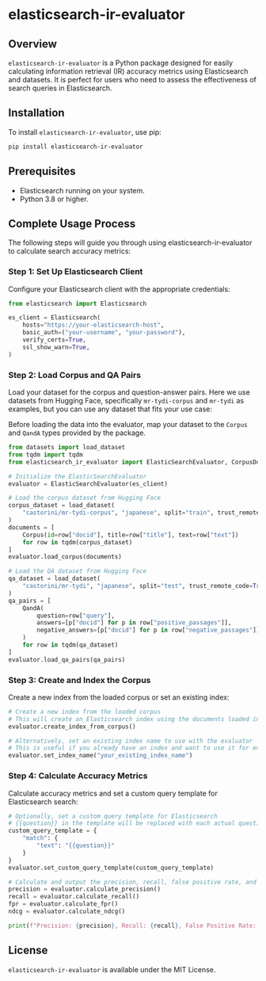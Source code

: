 # elasticsearch-ir-evaluator

## Overview

`elasticsearch-ir-evaluator` is a Python package designed for easily calculating information retrieval (IR) accuracy metrics using Elasticsearch and datasets. It is perfect for users who need to assess the effectiveness of search queries in Elasticsearch.

## Installation

To install `elasticsearch-ir-evaluator`, use pip:

```bash
pip install elasticsearch-ir-evaluator
```

## Prerequisites

- Elasticsearch running on your system.
- Python 3.8 or higher.

## Complete Usage Process

The following steps will guide you through using elasticsearch-ir-evaluator to calculate search accuracy metrics:

### Step 1: Set Up Elasticsearch Client

Configure your Elasticsearch client with the appropriate credentials:

```python
from elasticsearch import Elasticsearch

es_client = Elasticsearch(
    hosts="https://your-elasticsearch-host",
    basic_auth=("your-username", "your-password"),
    verify_certs=True,
    ssl_show_warn=True,
)
```

### Step 2: Load Corpus and QA Pairs

Load your dataset for the corpus and question-answer pairs. Here we use datasets from Hugging Face, specifically `mr-tydi-corpus` and `mr-tydi` as examples, but you can use any dataset that fits your use case:

Before loading the data into the evaluator, map your dataset to the `Corpus` and `QandA` types provided by the package.

```python
from datasets import load_dataset
from tqdm import tqdm
from elasticsearch_ir_evaluator import ElasticSearchEvaluator, CorpusDocument, QandA

# Initialize the ElasticSearchEvaluator
evaluator = ElasticSearchEvaluator(es_client)

# Load the corpus dataset from Hugging Face
corpus_dataset = load_dataset(
    "castorini/mr-tydi-corpus", "japanese", split="train", trust_remote_code=True
)
documents = [
    Corpus(id=row["docid"], title=row["title"], text=row["text"])
    for row in tqdm(corpus_dataset)
]
evaluator.load_corpus(documents)

# Load the QA dataset from Hugging Face
qa_dataset = load_dataset(
    "castorini/mr-tydi", "japanese", split="test", trust_remote_code=True
)
qa_pairs = [
    QandA(
        question=row["query"],
        answers=[p["docid"] for p in row["positive_passages"]],
        negative_answers=[p["docid"] for p in row["negative_passages"]],
    )
    for row in tqdm(qa_dataset)
]
evaluator.load_qa_pairs(qa_pairs)
```

### Step 3: Create and Index the Corpus

Create a new index from the loaded corpus or set an existing index:

```python
# Create a new index from the loaded corpus
# This will create an Elasticsearch index using the documents loaded into the evaluator
evaluator.create_index_from_corpus()

# Alternatively, set an existing index name to use with the evaluator
# This is useful if you already have an index and want to use it for evaluation
evaluator.set_index_name("your_existing_index_name")
```

### Step 4: Calculate Accuracy Metrics

Calculate accuracy metrics and set a custom query template for Elasticsearch search:

```python
# Optionally, set a custom query template for Elasticsearch
# {{question}} in the template will be replaced with each actual question
custom_query_template = {
    "match": {
        "text": "{{question}}"
    }
}
evaluator.set_custom_query_template(custom_query_template)

# Calculate and output the precision, recall, false positive rate, and nDCG
precision = evaluator.calculate_precision()
recall = evaluator.calculate_recall()
fpr = evaluator.calculate_fpr()
ndcg = evaluator.calculate_ndcg()

print(f"Precision: {precision}, Recall: {recall}, False Positive Rate: {fpr}, nDCG: {ndcg}")
```

## License

`elasticsearch-ir-evaluator` is available under the MIT License.

